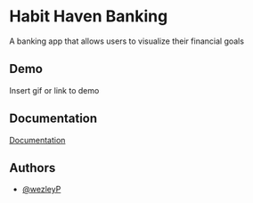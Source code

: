 

# Habit Haven Banking

A banking app that allows users to visualize their financial goals


## Demo

Insert gif or link to demo


## Documentation

[Documentation](https://linktodocumentation)


## Authors

- [@wezleyP](https://www.github.com/octokatherine)

